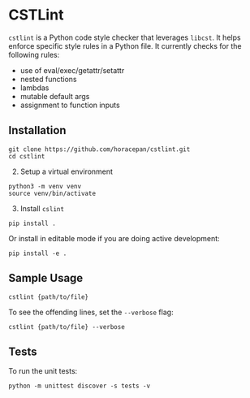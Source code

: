 # CSTLint
`cstlint` is a Python code style checker that leverages `libcst`. It helps enforce specific style rules in a Python file.
It currently checks for the following rules:
- use of eval/exec/getattr/setattr
- nested functions
- lambdas
- mutable default args
- assignment to function inputs

## Installation
```
git clone https://github.com/horacepan/cstlint.git
cd cstlint
```

2) Setup a virtual environment
```
python3 -m venv venv
source venv/bin/activate
```

3) Install `cslint`
```
pip install .
```

Or install in editable mode if you are doing active development:
```
pip install -e .
```


## Sample Usage
```
cstlint {path/to/file}
```

To see the offending lines, set the `--verbose` flag:
```
cstlint {path/to/file} --verbose
```

## Tests
To run the unit tests:
```
python -m unittest discover -s tests -v
```
